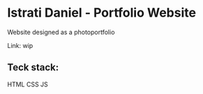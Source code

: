 # Istrati Daniel - Portfolio Website
Website designed as a photoportfolio 

Link: wip

## Teck stack:
HTML CSS JS




